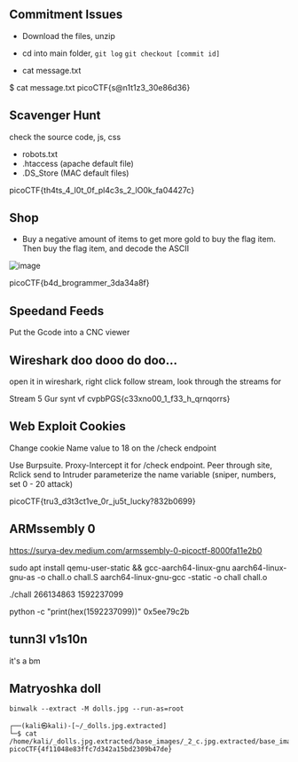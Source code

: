 ## Commitment Issues
- Download the files, unzip

- cd into main folder, `git log` `git checkout [commit id]`
- cat message.txt

$ cat message.txt
picoCTF{s@n1t1z3_30e86d36}


## Scavenger Hunt
check the source code, js, css
- robots.txt
- .htaccess (apache default file)
- .DS_Store (MAC default files)

picoCTF{th4ts_4_l0t_0f_pl4c3s_2_lO0k_fa04427c}

## Shop
- Buy a negative amount of items to get more gold to buy the flag item. Then buy the flag item, and decode the ASCII

![image](https://github.com/thiem-dev/ePortfolio-cyberSecPlayGround/assets/16260510/c8080390-fc86-402e-8b4b-6bc8ba8113aa)


picoCTF{b4d_brogrammer_3da34a8f}

## Speedand Feeds
Put the Gcode into a CNC viewer

## Wireshark doo dooo do doo...
open it in wireshark, right click follow stream, look through the streams for 

Stream 5
Gur synt vf cvpbPGS{c33xno00_1_f33_h_qrnqorrs}


## Web Exploit Cookies
Change cookie Name value to 18 on the /check endpoint

Use Burpsuite. Proxy-Intercept it for /check endpoint. Peer through site, Rclick send to Intruder parameterize the name variable (sniper, numbers, set 0 - 20 attack)

picoCTF{tru3_d3t3ct1ve_0r_ju5t_lucky?832b0699}


## ARMssembly 0
https://surya-dev.medium.com/armssembly-0-picoctf-8000fa11e2b0 

sudo apt install qemu-user-static && gcc-aarch64-linux-gnu
aarch64-linux-gnu-as -o chall.o chall.S
aarch64-linux-gnu-gcc -static -o chall chall.o

./chall 266134863 1592237099

python -c "print(hex(1592237099))"
0x5ee79c2b


## tunn3l v1s10n
it's a bm


## Matryoshka doll
`binwalk --extract -M dolls.jpg --run-as=root`

```
┌──(kali㉿kali)-[~/_dolls.jpg.extracted]
└─$ cat /home/kali/_dolls.jpg.extracted/base_images/_2_c.jpg.extracted/base_images/_3_c.jpg.extracted/base_images/_4_c.jpg.extracted/flag.txt
picoCTF{4f11048e83ffc7d342a15bd2309b47de}  
```


